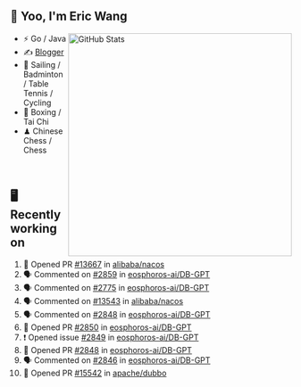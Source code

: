 ## 👋 Yoo, I'm Eric Wang

<img align="right" src="https://github-readme-stats.vercel.app/api?username=WangzJi&show_icons=true&theme=tokyonight&hide_border=true" alt="GitHub Stats" width="400" />


- ⚡ Go / Java
- ✍️ [Blogger](https://niceu.wang)
- 🏃 Sailing / Badminton / Table Tennis / Cycling
- 🥋 Boxing / Tai Chi
- ♟ Chinese Chess / Chess

<br/>

## 🖥️ Recently working on
<!--START_SECTION:activity-->
1. 💪 Opened PR [#13667](https://github.com/alibaba/nacos/pull/13667) in [alibaba/nacos](https://github.com/alibaba/nacos)
2. 🗣 Commented on [#2859](https://github.com/eosphoros-ai/DB-GPT/issues/2859#issuecomment-3135238497) in [eosphoros-ai/DB-GPT](https://github.com/eosphoros-ai/DB-GPT)
3. 🗣 Commented on [#2775](https://github.com/eosphoros-ai/DB-GPT/issues/2775#issuecomment-3135230520) in [eosphoros-ai/DB-GPT](https://github.com/eosphoros-ai/DB-GPT)
4. 🗣 Commented on [#13543](https://github.com/alibaba/nacos/issues/13543#issuecomment-3087230535) in [alibaba/nacos](https://github.com/alibaba/nacos)
5. 🗣 Commented on [#2848](https://github.com/eosphoros-ai/DB-GPT/pull/2848#issuecomment-3077249874) in [eosphoros-ai/DB-GPT](https://github.com/eosphoros-ai/DB-GPT)
6. 💪 Opened PR [#2850](https://github.com/eosphoros-ai/DB-GPT/pull/2850) in [eosphoros-ai/DB-GPT](https://github.com/eosphoros-ai/DB-GPT)
7. ❗ Opened issue [#2849](https://github.com/eosphoros-ai/DB-GPT/issues/2849) in [eosphoros-ai/DB-GPT](https://github.com/eosphoros-ai/DB-GPT)
8. 💪 Opened PR [#2848](https://github.com/eosphoros-ai/DB-GPT/pull/2848) in [eosphoros-ai/DB-GPT](https://github.com/eosphoros-ai/DB-GPT)
9. 🗣 Commented on [#2846](https://github.com/eosphoros-ai/DB-GPT/issues/2846#issuecomment-3069203371) in [eosphoros-ai/DB-GPT](https://github.com/eosphoros-ai/DB-GPT)
10. 💪 Opened PR [#15542](https://github.com/apache/dubbo/pull/15542) in [apache/dubbo](https://github.com/apache/dubbo)
<!--END_SECTION:activity-->

